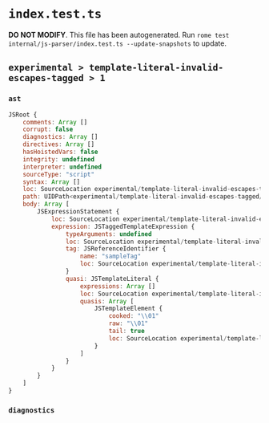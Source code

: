 # `index.test.ts`

**DO NOT MODIFY**. This file has been autogenerated. Run `rome test internal/js-parser/index.test.ts --update-snapshots` to update.

## `experimental > template-literal-invalid-escapes-tagged > 1`

### `ast`

```javascript
JSRoot {
	comments: Array []
	corrupt: false
	diagnostics: Array []
	directives: Array []
	hasHoistedVars: false
	integrity: undefined
	interpreter: undefined
	sourceType: "script"
	syntax: Array []
	loc: SourceLocation experimental/template-literal-invalid-escapes-tagged/1/input.js 1:0-1:14
	path: UIDPath<experimental/template-literal-invalid-escapes-tagged/1/input.js>
	body: Array [
		JSExpressionStatement {
			loc: SourceLocation experimental/template-literal-invalid-escapes-tagged/1/input.js 1:0-1:14
			expression: JSTaggedTemplateExpression {
				typeArguments: undefined
				loc: SourceLocation experimental/template-literal-invalid-escapes-tagged/1/input.js 1:0-1:14
				tag: JSReferenceIdentifier {
					name: "sampleTag"
					loc: SourceLocation experimental/template-literal-invalid-escapes-tagged/1/input.js 1:0-1:9 (sampleTag)
				}
				quasi: JSTemplateLiteral {
					expressions: Array []
					loc: SourceLocation experimental/template-literal-invalid-escapes-tagged/1/input.js 1:9-1:14
					quasis: Array [
						JSTemplateElement {
							cooked: "\\01"
							raw: "\\01"
							tail: true
							loc: SourceLocation experimental/template-literal-invalid-escapes-tagged/1/input.js 1:10-1:13
						}
					]
				}
			}
		}
	]
}
```

### `diagnostics`

```

```
